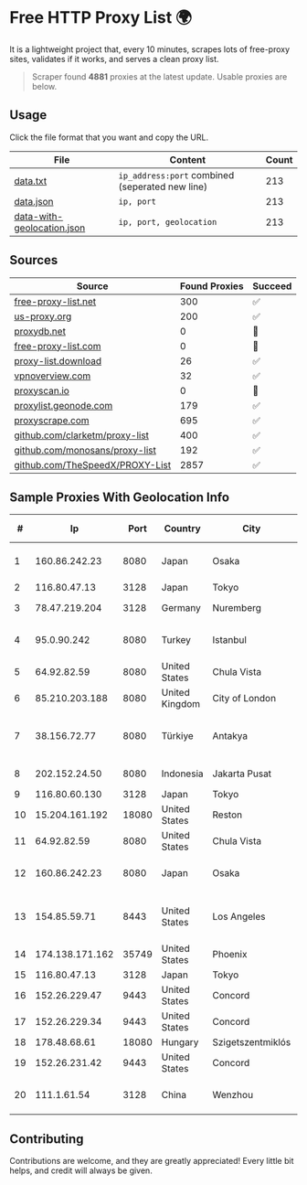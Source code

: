 
# Free HTTP Proxy List 🌍

It is a lightweight project that, every 10 minutes, scrapes lots of free-proxy sites, validates if it works, and serves a clean proxy list.


> Scraper found **4881** proxies at the latest update. Usable proxies are below.

## Usage

Click the file format that you want and copy the URL.


|File|Content|Count|
|----|-------|-----|
|[data.txt](https://raw.githubusercontent.com/themiralay/Proxy-List-World/master/data.txt)|`ip_address:port` combined (seperated new line)|213|
|[data.json](https://raw.githubusercontent.com/themiralay/Proxy-List-World/master/data.json)|`ip, port`|213|
|[data-with-geolocation.json](https://raw.githubusercontent.com/themiralay/Proxy-List-World/master/data-with-geolocation.json)|`ip, port, geolocation`|213|

## Sources

|Source|Found Proxies|Succeed|
|------|-------------|-------|
|[free-proxy-list.net](https://free-proxy-list.net)|300|✅|
|[us-proxy.org](https://www.us-proxy.org)|200|✅|
|[proxydb.net](http://proxydb.net)|0|🚫|
|[free-proxy-list.com](https://free-proxy-list.com/?page=&port=&type%5B%5D=http&type%5B%5D=https&up_time=0&search=Search)|0|🚫|
|[proxy-list.download](https://www.proxy-list.download/HTTP)|26|✅|
|[vpnoverview.com](https://vpnoverview.com/privacy/anonymous-browsing/free-proxy-servers)|32|✅|
|[proxyscan.io](https://www.proxyscan.io)|0|🚫|
|[proxylist.geonode.com](https://proxylist.geonode.com/api/proxy-list?limit=300&page=1&sort_by=lastChecked&sort_type=desc&protocols=http,https)|179|✅|
|[proxyscrape.com](https://api.proxyscrape.com/v2/?request=displayproxies&protocol=http&timeout=10000&country=all&ssl=all&anonymity=all)|695|✅|
|[github.com/clarketm/proxy-list](https://raw.githubusercontent.com/clarketm/proxy-list/master/proxy-list-raw.txt)|400|✅|
|[github.com/monosans/proxy-list](https://raw.githubusercontent.com/monosans/proxy-list/main/proxies/http.txt)|192|✅|
|[github.com/TheSpeedX/PROXY-List](https://raw.githubusercontent.com/TheSpeedX/PROXY-List/master/http.txt)|2857|✅|


## Sample Proxies With Geolocation Info

|#|Ip|Port|Country|City|Internet Service Provider|
|-|--|----|-------|----|-------------------------|
|1|160.86.242.23|8080|Japan|Osaka|Sony Network Communications Inc|
|2|116.80.47.13|3128|Japan|Tokyo|InfoSphere|
|3|78.47.219.204|3128|Germany|Nuremberg|Hetzner Online GmbH|
|4|95.0.90.242|8080|Turkey|Istanbul|Turk Telekomunikasyon Anonim Sirketi|
|5|64.92.82.59|8080|United States|Chula Vista|Momentum Telecom, Inc.|
|6|85.210.203.188|8080|United Kingdom|City of London|Microsoft Corporation|
|7|38.156.72.77|8080|Türkiye|Antakya|High Speed Telekomunikasyon ve Hab. Hiz. Ltd. Sti.|
|8|202.152.24.50|8080|Indonesia|Jakarta Pusat|PT Aplikanusa Lintasarta|
|9|116.80.60.130|3128|Japan|Tokyo|InfoSphere|
|10|15.204.161.192|18080|United States|Reston|OVH SAS|
|11|64.92.82.59|8080|United States|Chula Vista|Momentum Telecom, Inc.|
|12|160.86.242.23|8080|Japan|Osaka|Sony Network Communications Inc|
|13|154.85.59.71|8443|United States|Los Angeles|Beijing Baidu Netcom Science and Technology Co., Ltd.|
|14|174.138.171.162|35749|United States|Phoenix|Secured Servers LLC|
|15|116.80.47.13|3128|Japan|Tokyo|InfoSphere|
|16|152.26.229.47|9443|United States|Concord|MCNC|
|17|152.26.229.34|9443|United States|Concord|MCNC|
|18|178.48.68.61|18080|Hungary|Szigetszentmiklós|UPC|
|19|152.26.231.42|9443|United States|Concord|MCNC|
|20|111.1.61.54|3128|China|Wenzhou|China Mobile communications corporation|



## Contributing

Contributions are welcome, and they are greatly appreciated! Every
little bit helps, and credit will always be given.

